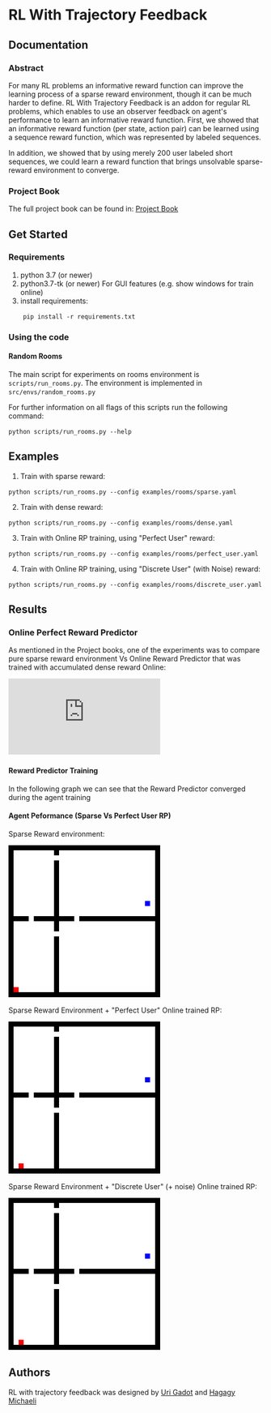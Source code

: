# RL With Trajectory Feedback
## Documentation

### Abstract
For many RL problems an informative reward function can improve the learning process of a sparse reward environment, though it can be much harder to define.
RL With Trajectory Feedback is an addon for regular RL problems, which enables to use an observer feedback on agent's 
performance to learn an informative reward function. 
First, we showed that an informative reward function (per state, action pair) can be learned using a sequence reward function, which was represented by labeled sequences. 

In addition, we showed that by using merely 200 user labeled short sequences, we could learn a reward function that brings unsolvable sparse-reward environment to converge.

### Project Book
The full project book can be found in: 
[Project Book](doc/RL_Project_Book.pdf)


## Get Started

### Requirements
1. python 3.7 (or newer)
2. python3.7-tk (or newer) For GUI features (e.g. show windows for train online)
3. install requirements:
```
    pip install -r requirements.txt
```
### Using the code

#### Random Rooms
The main script for experiments on rooms environment is `scripts/run_rooms.py`. 
The environment is implemented in `src/envs/random_rooms.py`

For further information on all flags of this scripts run the following command:
```
python scripts/run_rooms.py --help
```


## Examples

1. Train with sparse reward:
```
python scripts/run_rooms.py --config examples/rooms/sparse.yaml
```
2. Train with dense reward:
```
python scripts/run_rooms.py --config examples/rooms/dense.yaml
```
3. Train with Online RP training, using "Perfect User" reward:
```
python scripts/run_rooms.py --config examples/rooms/perfect_user.yaml
```
4. Train with Online RP training, using "Discrete User" (with Noise) reward:
```
python scripts/run_rooms.py --config examples/rooms/discrete_user.yaml
```   


## Results

### Online Perfect Reward Predictor
As mentioned in the Project books, one of the experiments was to compare pure sparse reward environment Vs Online Reward Predictor that was trained with accumulated dense reward Online:

![Online Perfect User](https://github.com/Ugadot/RL_with_trajectory_feedback/blob/main/doc/RL_Project_Book.pdf?raw=true)

#### Reward Predictor Training
In the following graph we can see that the Reward Predictor converged during the agent training

#### Agent Peformance (Sparse Vs Perfect User RP)

Sparse Reward environment:

![Sparse Agent Performance](https://github.com/Ugadot/RL_with_trajectory_feedback/blob/master/doc/sparse.gif "Sparse Reward")

Sparse Reward Environment + "Perfect User" Online trained RP:

![Perfect User RP Agent Performance](https://github.com/Ugadot/RL_with_trajectory_feedback/blob/master/doc/perfect_user.gif "Perfect User")


Sparse Reward Environment + "Discrete User" (+ noise) Online trained RP:

![Discrete User RP Agent Performance](https://github.com/Ugadot/RL_with_trajectory_feedback/blob/master/doc/discrete_user.gif "Discrete User")






## Authors

RL with trajectory feedback was designed by [Uri Gadot](https://github.com/Ugadot) and [Hagagy Michaeli](https://github.com/hmichaeli)


